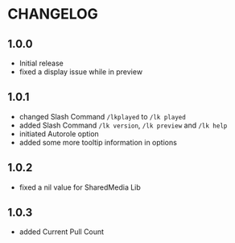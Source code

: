 # CHANGELOG

## 1.0.0

- Initial release
- fixed a display issue while in preview

## 1.0.1

- changed Slash Command ``/lkplayed`` to ``/lk played``
- added Slash Command ``/lk version``, ``/lk preview`` and ``/lk help``
- initiated Autorole option
- added some more tooltip information in options

## 1.0.2

- fixed a nil value for SharedMedia Lib

## 1.0.3

- added Current Pull Count